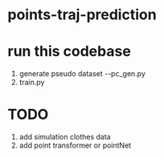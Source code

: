 # points-traj-prediction

# run this codebase
1. generate pseudo dataset --pc_gen.py
2. train.py


# TODO
1. add simulation clothes data
2. add point transformer or pointNet